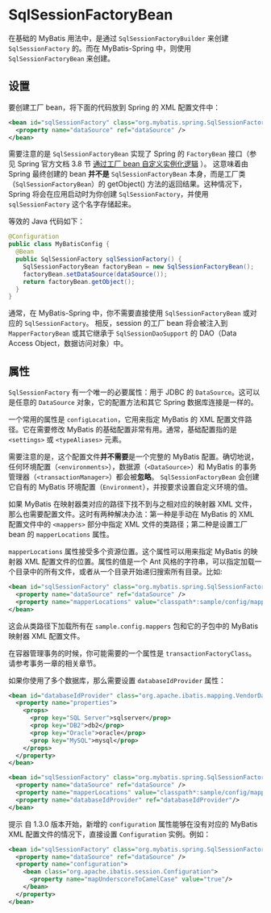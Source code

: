 <a name="SqlSessionFactoryBean"></a>

# SqlSessionFactoryBean

在基础的 MyBatis 用法中，是通过 `SqlSessionFactoryBuilder` 来创建 `SqlSessionFactory` 的。而在 MyBatis-Spring
中，则使用 `SqlSessionFactoryBean` 来创建。

## 设置

要创建工厂 bean，将下面的代码放到 Spring 的 XML 配置文件中：

```xml
<bean id="sqlSessionFactory" class="org.mybatis.spring.SqlSessionFactoryBean">
  <property name="dataSource" ref="dataSource" />
</bean>
```

需要注意的是 `SqlSessionFactoryBean` 实现了 Spring 的 `FactoryBean` 接口（参见 Spring 官方文档 3.8
节 [通过工厂 bean 自定义实例化逻辑](https://docs.spring.io/spring/docs/current/spring-framework-reference/core.html#beans-factory-extension-factorybean)
）。 这意味着由 Spring 最终创建的 bean **并不是** `SqlSessionFactoryBean` 本身，而是工厂类（`SqlSessionFactoryBean`）的 getObject()
方法的返回结果。这种情况下，Spring 将会在应用启动时为你创建 `SqlSessionFactory`，并使用 `sqlSessionFactory` 这个名字存储起来。

等效的 Java 代码如下：

```java
@Configuration
public class MyBatisConfig {
  @Bean
  public SqlSessionFactory sqlSessionFactory() {
    SqlSessionFactoryBean factoryBean = new SqlSessionFactoryBean();
    factoryBean.setDataSource(dataSource());
    return factoryBean.getObject();
  }
}
```

通常，在 MyBatis-Spring 中，你不需要直接使用 `SqlSessionFactoryBean` 或对应的 `SqlSessionFactory`。 相反，session 的工厂 bean
将会被注入到 `MapperFactoryBean` 或其它继承于 `SqlSessionDaoSupport` 的 DAO（Data Access Object，数据访问对象）中。

## 属性

`SqlSessionFactory` 有一个唯一的必要属性：用于 JDBC 的 `DataSource`。这可以是任意的 `DataSource` 对象，它的配置方法和其它 Spring 数据库连接是一样的。

一个常用的属性是 `configLocation`，它用来指定 MyBatis 的 XML 配置文件路径。它在需要修改 MyBatis 的基础配置非常有用。通常，基础配置指的是 `<settings>` 或 `<typeAliases>`
元素。

需要注意的是，这个配置文件<b>并不需要</b>是一个完整的 MyBatis 配置。确切地说，任何环境配置（`<environments>`），数据源（`<DataSource>`）和 MyBatis
的事务管理器（`<transactionManager>`）都会被**忽略**。
`SqlSessionFactoryBean` 会创建它自有的 MyBatis 环境配置（`Environment`），并按要求设置自定义环境的值。

如果 MyBatis 在映射器类对应的路径下找不到与之相对应的映射器 XML 文件，那么也需要配置文件。这时有两种解决办法：第一种是手动在 MyBatis 的 XML 配置文件中的 `<mappers>` 部分中指定 XML
文件的类路径；第二种是设置工厂 bean 的 `mapperLocations` 属性。

`mapperLocations` 属性接受多个资源位置。这个属性可以用来指定 MyBatis 的映射器 XML 配置文件的位置。属性的值是一个 Ant
风格的字符串，可以指定加载一个目录中的所有文件，或者从一个目录开始递归搜索所有目录。比如:

```xml
<bean id="sqlSessionFactory" class="org.mybatis.spring.SqlSessionFactoryBean">
  <property name="dataSource" ref="dataSource" />
  <property name="mapperLocations" value="classpath*:sample/config/mappers/**/*.xml" />
</bean>
```

这会从类路径下加载所有在 `sample.config.mappers` 包和它的子包中的 MyBatis 映射器 XML 配置文件。

在容器管理事务的时候，你可能需要的一个属性是 `transactionFactoryClass`。请参考事务一章的相关章节。

如果你使用了多个数据库，那么需要设置 `databaseIdProvider` 属性：

```xml
<bean id="databaseIdProvider" class="org.apache.ibatis.mapping.VendorDatabaseIdProvider">
  <property name="properties">
    <props>
      <prop key="SQL Server">sqlserver</prop>
      <prop key="DB2">db2</prop>
      <prop key="Oracle">oracle</prop>
      <prop key="MySQL">mysql</prop>
    </props>
  </property>
</bean>
```

```xml
<bean id="sqlSessionFactory" class="org.mybatis.spring.SqlSessionFactoryBean">
  <property name="dataSource" ref="dataSource" />
  <property name="mapperLocations" value="classpath*:sample/config/mappers/**/*.xml" />
  <property name="databaseIdProvider" ref="databaseIdProvider"/>
</bean>
```

<span class="label important">提示</span>
自 1.3.0 版本开始，新增的 `configuration` 属性能够在没有对应的 MyBatis XML 配置文件的情况下，直接设置 `Configuration` 实例。例如：

```xml
<bean id="sqlSessionFactory" class="org.mybatis.spring.SqlSessionFactoryBean">
  <property name="dataSource" ref="dataSource" />
  <property name="configuration">
    <bean class="org.apache.ibatis.session.Configuration">
      <property name="mapUnderscoreToCamelCase" value="true"/>
    </bean>
  </property>
</bean>
```

